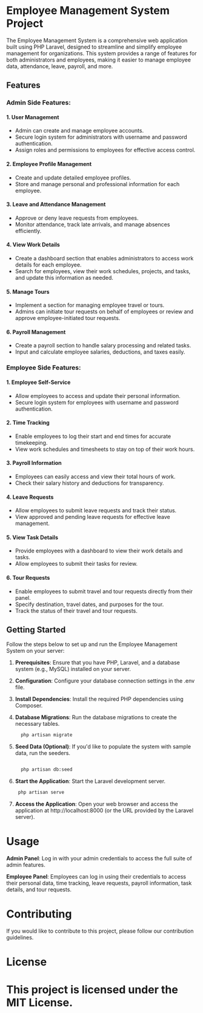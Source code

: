 # Employee Management System Project

The Employee Management System is a comprehensive web application built using PHP Laravel, designed to streamline and simplify employee management for organizations. This system provides a range of features for both administrators and employees, making it easier to manage employee data, attendance, leave, payroll, and more.

## Features

### Admin Side Features:

#### 1. User Management

-   Admin can create and manage employee accounts.
-   Secure login system for administrators with username and password authentication.
-   Assign roles and permissions to employees for effective access control.

#### 2. Employee Profile Management

-   Create and update detailed employee profiles.
-   Store and manage personal and professional information for each employee.

#### 3. Leave and Attendance Management

-   Approve or deny leave requests from employees.
-   Monitor attendance, track late arrivals, and manage absences efficiently.

#### 4. View Work Details

-   Create a dashboard section that enables administrators to access work details for each employee.
-   Search for employees, view their work schedules, projects, and tasks, and update this information as needed.

#### 5. Manage Tours

-   Implement a section for managing employee travel or tours.
-   Admins can initiate tour requests on behalf of employees or review and approve employee-initiated tour requests.

#### 6. Payroll Management

-   Create a payroll section to handle salary processing and related tasks.
-   Input and calculate employee salaries, deductions, and taxes easily.

### Employee Side Features:

#### 1. Employee Self-Service

-   Allow employees to access and update their personal information.
-   Secure login system for employees with username and password authentication.

#### 2. Time Tracking

-   Enable employees to log their start and end times for accurate timekeeping.
-   View work schedules and timesheets to stay on top of their work hours.

#### 3. Payroll Information

-   Employees can easily access and view their total hours of work.
-   Check their salary history and deductions for transparency.

#### 4. Leave Requests

-   Allow employees to submit leave requests and track their status.
-   View approved and pending leave requests for effective leave management.

#### 5. View Task Details

-   Provide employees with a dashboard to view their work details and tasks.
-   Allow employees to submit their tasks for review.

#### 6. Tour Requests

-   Enable employees to submit travel and tour requests directly from their panel.
-   Specify destination, travel dates, and purposes for the tour.
-   Track the status of their travel and tour requests.

## Getting Started

Follow the steps below to set up and run the Employee Management System on your server:

1.  **Prerequisites**: Ensure that you have PHP, Laravel, and a database system (e.g., MySQL) installed on your server.

3.  **Configuration**: Configure your database connection settings in the .env file.

4.  **Install Dependencies**: Install the required PHP dependencies using Composer.

5.  **Database Migrations**: Run the database migrations to create the necessary tables.

    ```bash
      php artisan migrate

    ```

6.  **Seed Data (Optional)**: If you'd like to populate the system with sample data, run the seeders.

    ```bash

      php artisan db:seed

    ```

7.  **Start the Application**: Start the Laravel development server.

    ```bash
     php artisan serve

    ```

8.  **Access the Application**: Open your web browser and access the application at http://localhost:8000 (or the URL provided by the Laravel server).

# Usage

**Admin Panel**: Log in with your admin credentials to access the full suite of admin features.

**Employee Panel**: Employees can log in using their credentials to access their personal data, time tracking, leave requests, payroll information, task details, and tour requests.

# Contributing

If you would like to contribute to this project, please follow our contribution guidelines.

# License

This project is licensed under the MIT License.
=
